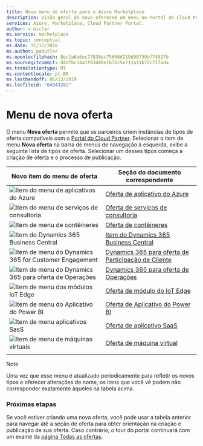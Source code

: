 ```yaml
---
title: Novo menu de oferta para o Azure Marketplace
description: Visão geral do novo oferecem um menu no Portal do Cloud Partner para Azure Marketplace.
services: Azure, Marketplace, Cloud Partner Portal,
author: v-miclar
ms.service: marketplace
ms.topic: conceptual
ms.date: 11/12/2018
ms.author: pabutler
ms.openlocfilehash: 8ec1a6a6ec77838ec75666d219d90739bf74517b
ms.sourcegitcommit: d4dfbc34a1f03488e1b7bc5e711a11b72c717ada
ms.translationtype: MT
ms.contentlocale: pt-BR
ms.lasthandoff: 06/13/2019
ms.locfileid: "64943282"
---
```

# <a name="new-offer-menu"></a>Menu de nova oferta

O menu **Nova oferta** permite que os parceiros criem instâncias de tipos de oferta compatíveis com o [Portal do Cloud Partner](https://cloudpartner.azure.com).  Selecionar o item de menu **Nova oferta** na barra de menus de navegação à esquerda, exibe a seguinte lista de tipos de oferta.  Selecionar um desses tipos começa a criação de oferta e o processo de publicação.

|    **Novo item do menu de oferta**     |     **Seção do documento correspondente**                       |
|    -----------------------     |     -----------------------------                       |
| ![Item do menu de aplicativos do Azure](./media/new-offer-menu1.png) |  [Oferta de aplicativo do Azure](../azure-applications/cpp-azure-app-offer.md) |
| ![Item do menu de serviços de consultoria](./media/new-offer-menu2.png) | [Oferta de serviços de consultoria](./../../cloud-partner-portal-orig/cloud-partner-portal-consulting-services-publishing-offer.md) |
| ![Item de menu de contêineres](./media/new-offer-menu3.png) | [Oferta de contêineres](./../containers/cpp-containers-offer.md) |
| ![Item do Dynamics 365 Business Central](./media/new-offer-menu4.png) | [Item do Dynamics 365 Business Central](./../../cloud-partner-portal-orig/cpp-business-central-offer.md) |
| ![Item de menu do Dynamics 365 for Customer Engagement](./media/new-offer-menu5.png) | [Dynamics 365 para oferta de Participação de Cliente](./../../cloud-partner-portal-orig/cpp-customer-engagement-offer.md) |
| ![Item de menu do Dynamics 365 para oferta de Operações](./media/new-offer-menu6.png) | [Dynamics 365 para oferta de Operações](./../../cloud-partner-portal-orig/cpp-dynamics-365-operations-offer.md) |
| ![Item de menu dos módulos IoT Edge](./media/new-offer-menu7.png) | [Oferta de módulo do IoT Edge](./../iot-edge-module/cpp-offer-process-parts.md) |
| ![Item de menu do Aplicativo do Power BI](./media/new-offer-pbi.png)   |  [Oferta de Aplicativo do Power BI](../power-bi/cpp-power-bi-offer.md)  |
| ![ Item de menu aplicativos SasS](./media/new-offer-menu8.png) | [Oferta de aplicativo SaaS](../saas-app/cpp-saas-offer.md) |
| ![ Item de menu de máquinas virtuais](./media/new-offer-menu9.png) | [Oferta de máquina virtual](./../virtual-machine/cpp-virtual-machine-offer.md) |
|  |  |

> [!NOTE]
> Uma vez que esse menu é atualizado periodicamente para refletir os novos tipos e oferecer alterações de nome, os itens que você vê podem não corresponder exatamente àqueles na tabela acima.


### <a name="next-steps"></a>Próximas etapas

Se você estiver criando uma nova oferta, você pode usar a tabela anterior para navegar até a seção de oferta para obter orientação na criação e publicação de sua oferta.  Caso contrário, o tour do portal continuará com um exame da [página Todas as ofertas](./cpp-all-offers-page.md).
